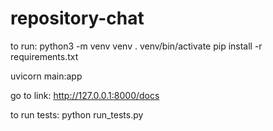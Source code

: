 # repository-chat




to run:
python3 -m venv venv
. venv/bin/activate
pip install -r requirements.txt 

uvicorn main:app


go to link:
http://127.0.0.1:8000/docs


to run tests:
python run_tests.py
